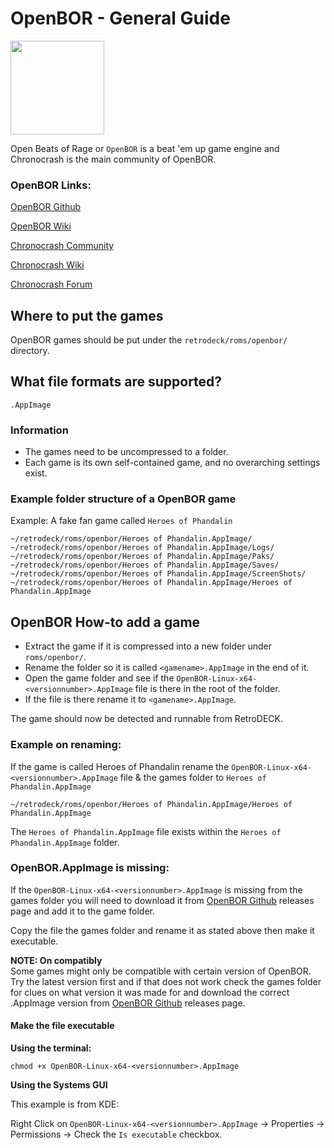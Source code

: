 # OpenBOR - General Guide

<img src="../../../wiki_images/logos//openbor-logo.svg" width="150">

Open Beats of Rage or `OpenBOR` is a beat 'em up game engine and Chronocrash is the main community of OpenBOR.


### OpenBOR Links:

[OpenBOR Github](https://github.com/DCurrent/openbor)

[OpenBOR Wiki](https://github.com/DCurrent/openbor/wiki)

[Chronocrash Community](https://www.chronocrash.com/)

[Chronocrash Wiki](https://chronocrash.com/obor/wiki/)

[Chronocrash Forum](https://www.chronocrash.com/forum/)


## Where to put the games
OpenBOR games should be put under the `retrodeck/roms/openbor/` directory.

## What file formats are supported?

`.AppImage `

### Information

- The games need to be uncompressed to a folder.
- Each game is its own self-contained game, and no overarching settings exist.

### Example folder structure of a OpenBOR game

Example: A fake fan game called `Heroes of Phandalin`

```
~/retrodeck/roms/openbor/Heroes of Phandalin.AppImage/
~/retrodeck/roms/openbor/Heroes of Phandalin.AppImage/Logs/
~/retrodeck/roms/openbor/Heroes of Phandalin.AppImage/Paks/
~/retrodeck/roms/openbor/Heroes of Phandalin.AppImage/Saves/
~/retrodeck/roms/openbor/Heroes of Phandalin.AppImage/ScreenShots/
~/retrodeck/roms/openbor/Heroes of Phandalin.AppImage/Heroes of Phandalin.AppImage
```

## OpenBOR How-to add a game

- Extract the game if it is compressed into a new folder under `roms/openbor/`.
- Rename the folder so it is called `<gamename>.AppImage` in the end of it.
- Open the game folder and see if the `OpenBOR-Linux-x64-<versionnumber>.AppImage` file is there in the root of the folder.
- If the file is there rename it to `<gamename>.AppImage`.

The game should now be detected and runnable from RetroDECK.

### Example on renaming:

If the game is called Heroes of Phandalin rename the `OpenBOR-Linux-x64-<versionnumber>.AppImage` file & the games folder to `Heroes of Phandalin.AppImage`

```
~/retrodeck/roms/openbor/Heroes of Phandalin.AppImage/Heroes of Phandalin.AppImage
```

The `Heroes of Phandalin.AppImage` file exists within the `Heroes of Phandalin.AppImage` folder.

### OpenBOR.AppImage is missing:

If the `OpenBOR-Linux-x64-<versionnumber>.AppImage` is missing from the games folder you will need to download it from [OpenBOR Github](https://github.com/DCurrent/openbor) releases page and add it to the game folder.

Copy the file the games folder and rename it as stated above then make it executable.

**NOTE: On compatibly** <br>
Some games might only be compatible with certain version of OpenBOR. Try the latest version first and if that does not work check the games folder for clues on what version it was made for and download the correct .AppImage version from [OpenBOR Github](https://github.com/DCurrent/openbor) releases page.

#### Make the file executable

**Using the terminal:**

```
chmod +x OpenBOR-Linux-x64-<versionnumber>.AppImage
```

**Using the Systems GUI**

This example is from KDE:

Right Click on `OpenBOR-Linux-x64-<versionnumber>.AppImage` -> Properties -> Permissions -> Check the `Is executable` checkbox.
